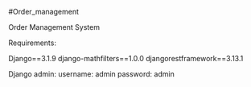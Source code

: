 #Order_management

Order Management System

Requirements:

Django==3.1.9
django-mathfilters==1.0.0
djangorestframework==3.13.1

Django admin:
username: admin
password: admin